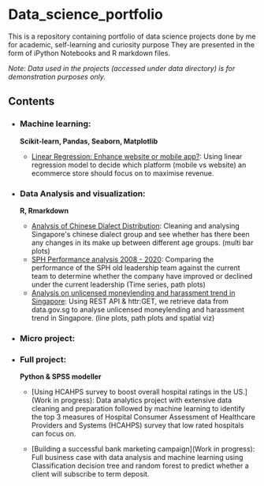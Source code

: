 # Data_science_portfolio
This is a repository containing portfolio of data science projects done by me for academic, self-learning and curiosity purpose
They are presented in the form of iPython Notebooks and R markdown files.

<!-- For a more visually pleasant experience for browing the portfolio, do check out xxxx.com -->
<!-- The R Portfolio is located at .... -->

_Note: Data used in the projects (accessed under data directory) is for demonstration purposes only._

## Contents

- ### Machine learning:
   __Scikit-learn, Pandas, Seaborn, Matplotlib__
   
   - [Linear Regression: Enhance website or mobile app?](https://github.com/Calv-Ch/Data_science_portfolio/blob/main/ML%20-%20Linear%20Regression%20on%20Ecommerce%20data.ipynb): Using linear regression model to decide which platform (mobile vs website) an ecommerce store should focus on to maximise revenue.

- ### Data Analysis and visualization:
   __R, Rmarkdown__
   
   - [Analysis of Chinese Dialect Distribution](https://rpubs.com/Calvin_C/897027): Cleaning and analysing Singapore's chinese dialect group and see whether has there been any changes in its make up between different age groups. (multi bar plots)
   - [SPH Performance analysis 2008 - 2020](https://rpubs.com/Calvin_C/897375): Comparing the performance of the SPH old leadership team against the current team to determine whether the company have improved or declined under the current leadership (Time series, path plots)
   - [Analysis on unlicensed moneylending and harassment trend in Singapore](https://rpubs.com/Calvin_C/897583): Using REST API & httr:GET, we retrieve data from data.gov.sg to analyse unlicensed moneylending and harassment trend in Singapore. (line plots, path plots and spatial viz)

- ### Micro project:

- ### Full project:

   __Python & SPSS modeller__
    - [Using HCAHPS survey to boost overall hospital ratings in the US.](Work in progress): Data analytics project with extensive data cleaning and preparation followed by machine learning to identify the top 3 measures of Hospital Consumer Assessment of Healthcare Providers and Systems (HCAHPS) survey that low rated hospitals can focus on. 
    
    - [Building a successful bank marketing campaign](Work in progress): Full business case with data analysis and machine learning using Classification decision tree and random forest to predict whether a client will subscribe to term deposit.
    
